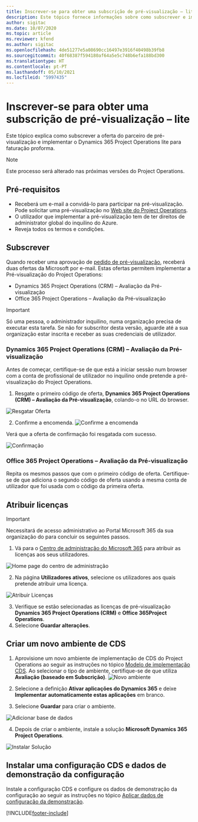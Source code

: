 ```yaml
---
title: Inscrever-se para obter uma subscrição de pré-visualização – lite
description: Este tópico fornece informações sobre como subscrever e implementar o Project Operations lite - oportunidade potencial para fatura pró-forma.
author: sigitac
ms.date: 10/07/2020
ms.topic: article
ms.reviewer: kfend
ms.author: sigitac
ms.openlocfilehash: 4de51277e5a08690cc16497e3916f40498b39fb8
ms.sourcegitcommit: 40f68387f594180af64a5e5c748b6efa188bd300
ms.translationtype: HT
ms.contentlocale: pt-PT
ms.lasthandoff: 05/10/2021
ms.locfileid: "5997435"
---
```

# <a name="sign-up-for-a-preview-subscription---lite"></a>Inscrever-se para obter uma subscrição de pré-visualização – lite 

Este tópico explica como subscrever a oferta do parceiro de pré-visualização e implementar o Dynamics 365 Project Operations lite para faturação proforma.

> [!NOTE]
> Este processo será alterado nas próximas versões do Project Operations.

## <a name="prerequisites"></a>Pré-requisitos

- Receberá um e-mail a convidá-lo para participar na pré-visualização. Pode solicitar uma pré-visualização no [Web site do Project Operations](https://dynamics.microsoft.com/en-us/project-operations/overview/).
- O utilizador que implementar a pré-visualização tem de ter direitos de administrator global do inquilino do Azure.
- Reveja todos os termos e condições.

## <a name="subscribe"></a>Subscrever

Quando receber uma aprovação de [pedido de pré-visualização](https://forms.office.com/FormsPro/Pages/ResponsePage.aspx?id=v4j5cvGGr0GRqy180BHbR56j8lZs0FdAvwT75_WNFyxUMkRDV1NYQU5TNjE2VjhKOVBUNVg2R0s1NC4u), receberá duas ofertas da Microsoft por e-mail. Estas ofertas permitem implementar a Pré-visualização do Project Operations:

- Dynamics 365 Project Operations (CRM) – Avaliação da Pré-visualização
- Office 365 Project Operations – Avaliação da Pré-visualização

> [!IMPORTANT]
> Só uma pessoa, o administrador inquilino, numa organização precisa de executar esta tarefa. Se não for subscritor desta versão, aguarde até a sua organização estar inscrita e receber as suas credenciais de utilizador.

### <a name="dynamics-365-project-operations-crm---preview-trial"></a>Dynamics 365 Project Operations (CRM) – Avaliação da Pré-visualização 

Antes de começar, certifique-se de que está a iniciar sessão num browser com a conta de profissional de utilizador no inquilino onde pretende a pré-visualização do Project Operations.

1. Resgate o primeiro código de oferta, **Dynamics 365 Project Operations (CRM) – Avaliação da Pré-visualização**, colando-o no URL do browser.

![Resgatar Oferta](./media/16RedeemFirstOfferNew.png)

2. Confirme a encomenda.
![Confirme a encomenda](./media/17ConfirmOrderNew.png)

Verá que a oferta de confirmação foi resgatada com sucesso.

![Confirmação](./media/18OrderConfirmationNew.png)

### <a name="office-365-project-operations---preview-trial"></a>Office 365 Project Operations – Avaliação da Pré-visualização

Repita os mesmos passos que com o primeiro código de oferta. Certifique-se de que adiciona o segundo código de oferta usando a mesma conta de utilizador que foi usada com o código da primeira oferta.

## <a name="assign-licenses"></a>Atribuir licenças

> [!IMPORTANT]
> Necessitará de acesso administrativo ao Portal Microsoft 365 da sua organização do para concluir os seguintes passos.


1. Vá para o [Centro de administração do Microsoft 365](https://portal.office.com/) para atribuir as licenças aos seus utilizadores.

![Home page do centro de administração](./media/14AdminPortal.png)

2. Na página **Utilizadores ativos**, selecione os utilizadores aos quais pretende atribuir uma licença.

![Atribuir Licenças](./media/15AssignLicenses.png)

3. Verifique se estão selecionadas as licenças de pré-visualização **Dynamics 365 Project Operations (CRM)** e **Office 365Project Operations**. 
4. Selecione **Guardar alterações**.

## <a name="create-a-new-cds-environment"></a>Criar um novo ambiente de CDS

1. Aprovisione um novo ambiente de implementação de CDS do Project Operations ao seguir as instruções no tópico [Modelo de implementação CDS](lite-deployment.md). Ao selecionar o tipo de ambiente, certifique-se de que utiliza **Avaliação (baseado em Subscrição)**.
![Novo ambiente](./media/19CreateEnvironment.png)

2. Selecione a definição **Ativar aplicações do Dynamics 365** e deixe **Implementar automaticamente estas aplicações** em branco.  
3. Selecione **Guardar** para criar o ambiente.

![Adicionar base de dados](./media/20CreateEnvironment1.png)

4. Depois de criar o ambiente, instale a solução **Microsoft Dynamics 365 Project Operations**. 

![Instalar Solução](./media/21InstallSolution.png)

## <a name="install-a-cds-configuration-and-setup-demo-data"></a>Instalar uma configuração CDS e dados de demonstração da configuração

Instale a configuração CDS e configure os dados de demonstração da configuração ao seguir as instruções no tópico [Aplicar dados de configuração da demonstração](lite-apply-demo-setup-config-data.md).


[!INCLUDE[footer-include](../includes/footer-banner.md)]